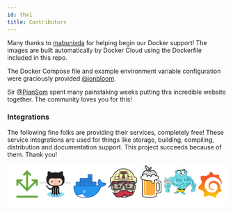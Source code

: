 ```yaml
---
id: thx1
title: Contributors
---
```


Many thanks to [mabunixda](https://github.com/mabunixda) for helping begin our Docker support! The images are built automatically by Docker Cloud using the Dockerfile included in this repo.

The Docker Compose file and example environment variable configuration were graciously provided [@jonbloom](https://github.com/jonbloom).

Sir [@PianSom](https://github.com/PianSom) spent many painstaking weeks putting this
incredible website together. The community loves you for this!

### Integrations

The following fine folks are providing their services, completely free! These service integrations are used for things like storage, building, compiling, distribution and documentation support. This project succeeds because of them. Thank you!

![img](../static/img/integrations.png)  
